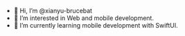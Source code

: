 - 👋 Hi, I’m @xianyu-brucebat
- 👀 I’m interested in Web and mobile development.
- 🌱 I’m currently learning mobile development with SwiftUI.

